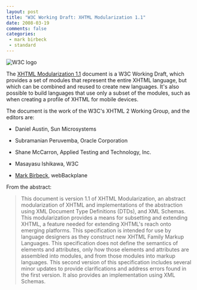 ```yaml
---
layout: post
title: "W3C Working Draft: XHTML Modularization 1.1"
date: 2008-03-19
comments: false
categories:
 - mark birbeck
 - standard
---
```

![W3C logo](http://www.w3.org/Icons/w3c_home)

The [XHTML Modularization 1.1](http://www.w3.org/TR/xhtml-modularization/)
document is a W3C Working Draft, which provides a set of modules that
represent the entire XHTML language, but which can be combined and reused to
create new languages. It's also possible to build languages that use only a
subset of the modules, such as when creating a profile of XHTML for mobile
devices.

<!-- more -->

  
The document is the work of the W3C's XHTML 2 Working Group, and the editors
are:

  

  * Daniel Austin, Sun Microsystems
  

  * Subramanian Peruvemba, Oracle Corporation
  

  * Shane McCarron, Applied Testing and Technology, Inc.
  

  * Masayasu Ishikawa, W3C
  

  * [Mark Birbeck](/mark-birbeck), webBackplane
  
  
  
From the abstract:

> This document is version 1.1 of XHTML Modularization, an abstract
modularization of XHTML and implementations of the abstraction using XML
Document Type Definitions (DTDs), and XML Schemas. This modularization
provides a means for subsetting and extending XHTML, a feature needed for
extending XHTML's reach onto emerging platforms. This specification is
intended for use by language designers as they construct new XHTML Family
Markup Languages. This specification does not define the semantics of elements
and attributes, only how those elements and attributes are assembled into
modules, and from those modules into markup languages. This second version of
this specification includes several minor updates to provide clarifications
and address errors found in the first version. It also provides an
implementation using XML Schemas.

